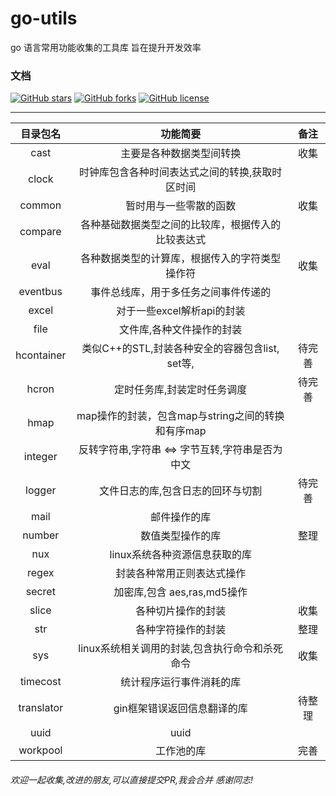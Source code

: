 # go-utils
go 语言常用功能收集的工具库
旨在提升开发效率

### 文档

[![GitHub stars](https://img.shields.io/github/stars/feng-crazy/go-utils)](https://github.com/feng-crazy/go-utils/stargazers)
[![GitHub forks](https://img.shields.io/github/forks/feng-crazy/go-utils)](https://github.com/feng-crazy/go-utils/network)
[![GitHub license](https://img.shields.io/github/license/feng-crazy/go-utils)](https://github.com/feng-crazy/go-utils/blob/master/LICENSE)

---------------------------------------------------------------------------------------------------------------------------------

|  目录包名   |                           功能简要                           |         备注         |
| :---------: | :----------------------------------------------------------: | :------------------: |
|     cast     |                       主要是各种数据类型间转换               |             收集         |
|    clock    |  时钟库包含各种时间表达式之间的转换,获取时区时间|                      | 收集
|  common  |                  暂时用与一些零散的函数                   |         收集         |
|    compare    |         各种基础数据类型之间的比较库，根据传入的比较表达式          |           |
|    eval    |            各种数据类型的计算库，根据传入的字符类型操作符             |      收集          |
|   eventbus   |       事件总线库，用于多任务之间事件传递的 |                      |  完善 
|   excel   | 对于一些excel解析api的封装 |                      |
|   file    |                     文件库,各种文件操作的封装                     |                      |
|    hcontainer    |      类似C++的STL,封装各种安全的容器包含list, set等,         |   待完善       |
|    hcron     |                           定时任务库,封装定时任务调度   |    待完善                  |
|    hmap    |             map操作的封装，包含map与string之间的转换和有序map      |                      |
|   integer   |    反转字符串,字符串 <=> 字节互转,字符串是否为中文             |                      |
|    logger    |    文件日志的库,包含日志的回环与切割    |             待完善         |
|    mail    |                 邮件操作的库                  |                      |
|   number    |                    数值类型操作的库                     | 整理 |
|    nux     |   linux系统各种资源信息获取的库    |                      |  收集
| regex |        封装各种常用正则表达式操作        |                      |  收集
|   secret   |                       加密库,包含 aes,ras,md5操作             |                      |
|   slice    |                           各种切片操作的封装                 |       收集       |
|  str   |              各种字符操作的封装                    |   整理 |
|     sys     |                      linux系统相关调用的封装,包含执行命令和杀死命令   |   收集           |
|  timecost   |                          统计程序运行事件消耗的库         |                      |
|    translator    | gin框架错误返回信息翻译的库       |      待整理                |
|    uuid    |                      uuid                       |                      |
|  workpool   |   工作池的库            |          完善             |
  
###### 欢迎一起收集,改进的朋友,可以直接提交PR,我会合并 感谢同志!

